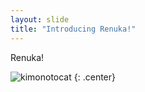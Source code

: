 ```yaml
---
layout: slide
title: "Introducing Renuka!"
---
```


Renuka!

![kimonotocat](https://octodex.github.com/images/kimonotocat.png)
{: .center}
